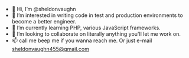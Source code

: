 - 👋 Hi, I’m @sheldonvaughn
- 👀 I’m interested in writing code in test and production environments to become a better engineer. 
- 🌱 I’m currently learning PHP, various JavaScript frameworks. 
- 💞️ I’m looking to collaborate on literally anything you'll let me work on.
- 📫 call me beep me if you wanna reach me. Or just e-mail sheldonvaughn455@gmail.com

<!---
sheldonvaughn/sheldonvaughn is a ✨ special ✨ repository because its `README.md` (this file) appears on your GitHub profile.
You can click the Preview link to take a look at your changes.
--->
